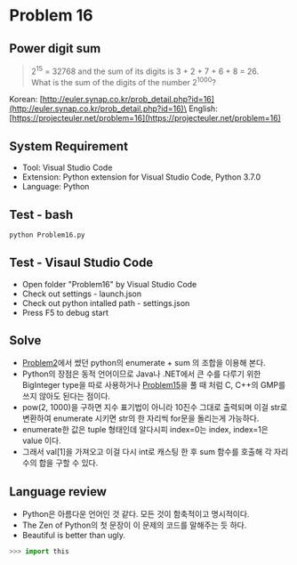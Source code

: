 # Problem 16

## Power digit sum

> 2<sup>15</sup> = 32768 and the sum of its digits is 3 + 2 + 7 + 6 + 8 = 26.\
What is the sum of the digits of the number 2<sup>1000</sup>?

Korean: [http://euler.synap.co.kr/prob_detail.php?id=16](http://euler.synap.co.kr/prob_detail.php?id=16)\
English: [https://projecteuler.net/problem=16](https://projecteuler.net/problem=16)

## System Requirement

- Tool: Visual Studio Code
- Extension: Python extension for Visual Studio Code, Python 3.7.0
- Language: Python

## Test - bash

```bash
python Problem16.py
```

## Test - Visaul Studio Code

- Open folder "Problem16" by Visual Studio Code
- Check out settings - launch.json
- Check out python intalled path - settings.json
- Press F5 to debug start

## Solve

- [Problem2](https://github.com/jongfeel/ProjectEuler/tree/master/Problems/Problem2)에서 썼던 python의 enumerate + sum 의 조합을 이용해 본다.
- Python의 장점은 동적 언어이므로 Java나 .NET에서 큰 수를 다루기 위한 BigInteger type을 따로 사용하거나 [Problem15](https://github.com/jongfeel/ProjectEuler/tree/master/Problems/Problem15)을 풀 때 처럼 C, C++의 GMP를 쓰지 않아도 된다는 점이다.
- pow(2, 1000)을 구하면 지수 표기법이 아니라 10진수 그대로 출력되며 이걸 str로 변환하여 enumerate 시키면 str의 한 자리씩 for문을 돌리는게 가능하다.
- enumerate한 값은 tuple 형태인데 알다시피 index=0는 index, index=1은 value 이다.
- 그래서 val[1]을 가져오고 이걸 다시 int로 캐스팅 한 후 sum 함수를 호출해 각 자리수의 합을 구할 수 있다.

## Language review

- Python은 아름다운 언어인 것 같다. 모든 것이 함축적이고 명시적이다.
- The Zen of Python의 첫 문장이 이 문제의 코드를 말해주는 듯 하다.
- Beautiful is better than ugly.

```python
>>> import this
```